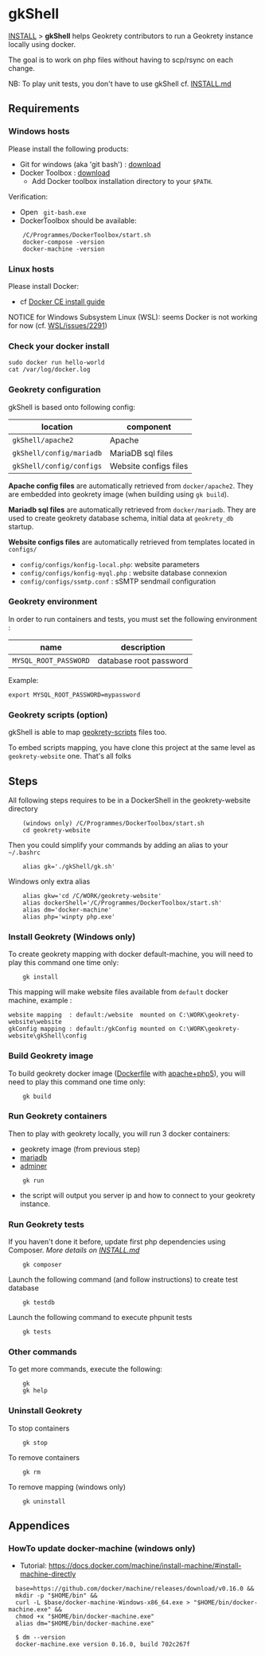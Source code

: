 

# gkShell

 [INSTALL](../INSTALL.md) > **gkShell** helps
  Geokrety contributors to run a Geokrety instance locally using docker.

  The goal is to work on php files without having to scp/rsync on each change.

  NB: To play unit tests, you don't have to use gkShell cf. [INSTALL.md](../INSTALL.md)


## Requirements

### Windows hosts

Please install the following products:

* Git for windows (aka 'git bash') : [download](https://gitforwindows.org/)
* Docker Toolbox : [download](https://docs.docker.com/toolbox/toolbox_install_windows/)
   * Add Docker toolbox installation directory to your `$PATH`.

Verification:
* Open ` git-bash.exe`
* DockerToolbox should be available:

````
    /C/Programmes/DockerToolbox/start.sh
    docker-compose -version
    docker-machine -version
````

### Linux hosts

Please install Docker:

 - cf [Docker CE install guide](https://docs.docker.com/install/linux/docker-ce/ubuntu/#install-using-the-repository)

NOTICE for Windows Subsystem Linux (WSL): seems Docker is not working for now
   (cf. [WSL/issues/2291](https://github.com/Microsoft/WSL/issues/2291))


### Check your docker install

````
sudo docker run hello-world
cat /var/log/docker.log
````

### Geokrety configuration

gkShell is based onto following config:

|                  location | component             |
|---------------------------|-----------------------|
| `gkShell/apache2`         | Apache                |
| `gkShell/config/mariadb`  | MariaDB sql files     |
| `gkShell/config/configs`  | Website configs files |


**Apache config files** are automatically retrieved from `docker/apache2`. 
  They are embedded into geokrety image (when building using `gk build`).

**Mariadb sql files** are automatically retrieved from `docker/mariadb`.
  They are used to create geokrety database schema, initial data at `geokrety_db` startup.

**Website configs files** are automatically retrieved from templates located in `configs/`

- `config/configs/konfig-local.php`: website parameters
- `config/configs/konfig-myql.php` : website database connexion
- `config/configs/ssmtp.conf`      : sSMTP sendmail configuration

### Geokrety environment

In order to run containers and tests, you must set the following environment :

|                  name | description            |
|-----------------------|------------------------|
| `MYSQL_ROOT_PASSWORD` | database root password |

Example:

    export MYSQL_ROOT_PASSWORD=mypassword 

### Geokrety scripts (option)

gkShell is able to map [geokrety-scripts](https://github.com/geokrety/geokrety-scripts) files too.

To embed scripts mapping, you have clone this project at the same level as `geokrety-website` one.
That's all folks


## Steps

All following steps requires to be in a DockerShell in the geokrety-website directory
````
    (windows only) /C/Programmes/DockerToolbox/start.sh
    cd geokrety-website
````

Then you could simplify your commands by adding an alias to your `~/.bashrc`

````
    alias gk='./gkShell/gk.sh'
````

Windows only extra alias
````
    alias gkw='cd /C/WORK/geokrety-website'
    alias dockerShell='/C/Programmes/DockerToolbox/start.sh'
    alias dm='docker-machine'
    alias php='winpty php.exe'
````

### Install Geokrety (Windows only)

To create geokrety mapping with docker default-machine,
you will need to play this command one time only:
````
    gk install
````

This mapping will make website files available from `default` docker machine, example :

````
website mapping  : default:/website  mounted on C:\WORK\geokrety-website\website
gkConfig mapping : default:/gkConfig mounted on C:\WORK\geokrety-website\gkShell\config
````


### Build Geokrety image

To build geokrety docker image ([Dockerfile](Dockerfile) with [apache+php5](https://hub.docker.com/_/php/)),
you will need to play this command one time only:
````
    gk build
````

### Run Geokrety containers

Then to play with geokrety locally, you will run 3 docker containers:
* geokrety image (from previous step)
* [mariadb](https://hub.docker.com/_/mariadb/)
* [adminer](https://hub.docker.com/_/adminer/)

````
    gk run
````

* the script will output you server ip and how to connect to your geokrety instance.

### Run Geokrety tests

If you haven't done it before, update first php dependencies using Composer. *More details on [INSTALL.md](../INSTALL.md)*

````
    gk composer
````

Launch the following command (and follow instructions) to create test database
````
    gk testdb
````

Launch the following command to execute phpunit tests
````
    gk tests
````

### Other commands

To get more commands, execute the following:
````
    gk
    gk help
````


### Uninstall Geokrety

To stop containers
````
    gk stop
````

To remove containers
````
    gk rm
````

To remove mapping (windows only)
````
    gk uninstall
````

## Appendices

### HowTo update docker-machine (windows only)

  - Tutorial: https://docs.docker.com/machine/install-machine/#install-machine-directly

````
  base=https://github.com/docker/machine/releases/download/v0.16.0 &&
  mkdir -p "$HOME/bin" &&
  curl -L $base/docker-machine-Windows-x86_64.exe > "$HOME/bin/docker-machine.exe" &&
  chmod +x "$HOME/bin/docker-machine.exe"
  alias dm="$HOME/bin/docker-machine.exe"

  $ dm --version
  docker-machine.exe version 0.16.0, build 702c267f
````
